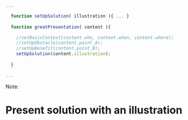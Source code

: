 ```js
...

  function setUpSolution( illustration ){ ... }
  
  function greatPresentation( content ){

    //setBasicContext(content.who, content.when, content.where);
    //setUpObstacle(content.point_A);
    //setUpBenefit(content.point_B);
    setUpSolution(content.illustration);
     
  }

...
```

Note: 

# Present solution with an illustration
